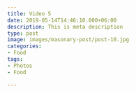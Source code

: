 ```yaml
---
title: Video 5
date: 2019-05-14T14:46:10.000+06:00
description: This is meta description
type: post
image: images/masonary-post/post-10.jpg
categories:
- Food
tags:
- Photos
- Food

---
```

